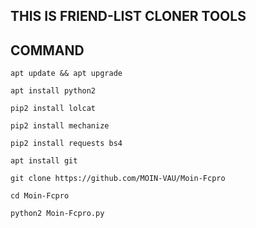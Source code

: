 ## THIS IS FRIEND-LIST CLONER TOOLS 
## COMMAND
`apt update && apt upgrade`

`apt install python2`

`pip2 install lolcat`

`pip2 install mechanize`

`pip2 install requests bs4`

`apt install git`

`git clone https://github.com/MOIN-VAU/Moin-Fcpro`

`cd Moin-Fcpro`

`python2 Moin-Fcpro.py`

